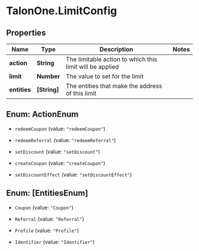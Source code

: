# TalonOne.LimitConfig

## Properties
Name | Type | Description | Notes
------------ | ------------- | ------------- | -------------
**action** | **String** | The limitable action to which this limit will be applied | 
**limit** | **Number** | The value to set for the limit | 
**entities** | **[String]** | The entities that make the address of this limit | 


<a name="ActionEnum"></a>
## Enum: ActionEnum


* `redeemCoupon` (value: `"redeemCoupon"`)

* `redeemReferral` (value: `"redeemReferral"`)

* `setDiscount` (value: `"setDiscount"`)

* `createCoupon` (value: `"createCoupon"`)

* `setDiscountEffect` (value: `"setDiscountEffect"`)




<a name="[EntitiesEnum]"></a>
## Enum: [EntitiesEnum]


* `Coupon` (value: `"Coupon"`)

* `Referral` (value: `"Referral"`)

* `Profile` (value: `"Profile"`)

* `Identifier` (value: `"Identifier"`)




